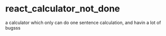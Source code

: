 # react_calculator_not_done
a calculator which only can do one sentence calculation,  and havin a lot of bugsss
